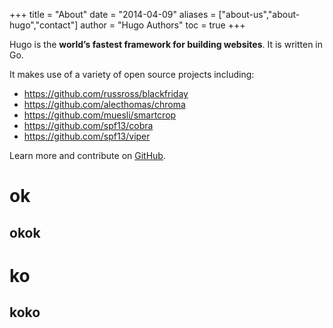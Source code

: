 +++
title = "About"
date = "2014-04-09"
aliases = ["about-us","about-hugo","contact"]
author = "Hugo Authors"
toc = true
+++

Hugo is the **world’s fastest framework for building websites**. It is written in Go.

It makes use of a variety of open source projects including:

* https://github.com/russross/blackfriday
* https://github.com/alecthomas/chroma
* https://github.com/muesli/smartcrop
* https://github.com/spf13/cobra
* https://github.com/spf13/viper

Learn more and contribute on [GitHub](https://github.com/gohugoio).

# ok

## okok

# ko

 ## koko

